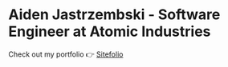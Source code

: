 # Aiden Jastrzembski - **Software Engineer at Atomic Industries**

Check out my portfolio 👉 [Sitefolio](https://sitefolio-six.vercel.app/)
